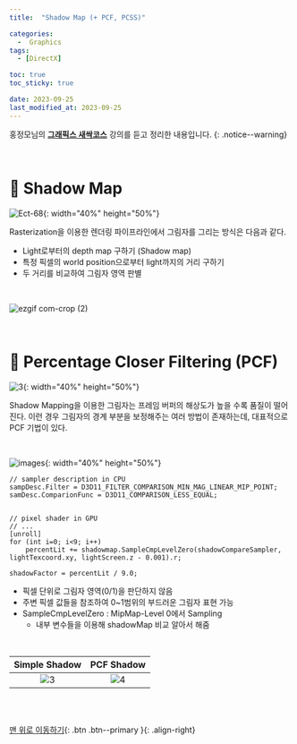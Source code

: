 ```yaml
---
title:  "Shadow Map (+ PCF, PCSS)" 

categories:
  -  Graphics
tags:
  - [DirectX]

toc: true
toc_sticky: true

date: 2023-09-25
last_modified_at: 2023-09-25
---
```



홍정모님의 **[그래픽스 새싹코스](https://honglab.co.kr/)** 강의를 듣고 정리한 내용입니다.
{: .notice--warning}

<br>


# 🐥 Shadow Map

![Ect-68](https://github.com/inhopp/StyleGAN/assets/96368476/c90364e7-6f95-4a3f-8ee8-dd97ec2d560a){: width="40%" height="50%"}

Rasterization을 이용한 렌더링 파이프라인에서 그림자를 그리는 방식은 다음과 같다.

- Light로부터의 depth map 구하기 (Shadow map)
- 특정 픽셀의 world position으로부터 light까지의 거리 구하기
- 두 거리를 비교하여 그림자 영역 판별


<br>


![ezgif com-crop (2)](https://github.com/inhopp/StyleGAN/assets/96368476/c6ad97e8-7d8b-45a2-894f-1407d6ca9f71)




<br>

# 🐥 Percentage Closer Filtering (PCF)

![3](https://github.com/inhopp/StyleGAN/assets/96368476/9f34d57a-e71c-4ef7-96d1-bf55ada54a5b){: width="40%" height="50%"}

Shadow Mapping을 이용한 그림자는 프레임 버퍼의 해상도가 높을 수록 품질이 떨어진다. 이런 경우 그림자의 경계 부분을 보정해주는 여러 방법이 존재하는데, 대표적으로 PCF 기법이 있다.

<br>

![images](https://github.com/inhopp/StyleGAN/assets/96368476/08d25469-eebb-4c77-8005-605d66ba1fac){: width="40%" height="50%"}

``` hlsl
// sampler description in CPU
sampDesc.Filter = D3D11_FILTER_COMPARISON_MIN_MAG_LINEAR_MIP_POINT;
samDesc.ComparionFunc = D3D11_COMPARISON_LESS_EQUAL;


// pixel shader in GPU
// ...
[unroll]
for (int i=0; i<9; i++)
    percentLit += shadowmap.SampleCmpLevelZero(shadowCompareSampler, lightTexcoord.xy, lightScreen.z - 0.001).r;

shadowFactor = percentLit / 9.0;
```

- 픽셀 단위로 그림자 영역(0/1)을 판단하지 않음
- 주변 픽셀 값들을 참조하여 0~1범위의 부드러운 그림자 표현 가능
- SampleCmpLevelZero : MipMap-Level 0에서 Sampling
  - 내부 변수들을 이용해 shadowMap 비교 알아서 해줌 


<br>

| Simple Shadow | PCF Shadow |
|:-:|:-:|
|![3](https://github.com/inhopp/StyleGAN/assets/96368476/9f34d57a-e71c-4ef7-96d1-bf55ada54a5b)|![4](https://github.com/inhopp/StyleGAN/assets/96368476/44be63b9-c142-47eb-bff4-cad561d84431)|



<br>
<br>


[맨 위로 이동하기](#){: .btn .btn--primary }{: .align-right}